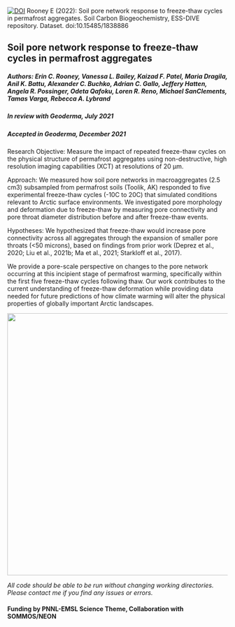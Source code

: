 [![DOI](https://zenodo.org/badge/279685632.svg)](https://zenodo.org/badge/latestdoi/279685632)
Rooney E (2022): Soil pore network response to freeze-thaw cycles in permafrost aggregates. Soil Carbon Biogeochemistry, ESS-DIVE repository. Dataset. doi:10.15485/1838886

## Soil pore network response to freeze-thaw cycles in permafrost aggregates

##### Authors: Erin C. Rooney, Vanessa L. Bailey, Kaizad F. Patel, Maria Dragila, Anil K. Battu, Alexander C. Buchko, Adrian C. Gallo, Jeffery Hatten, Angela R. Possinger, Odeta Qafoku, Loren R. Reno, Michael SanClements, Tamas Varga, Rebecca A. Lybrand

##### *In review with Geoderma, July 2021*
##### *Accepted in Geoderma, December 2021*

Research Objective: Measure the impact of repeated freeze-thaw cycles on the physical structure of permafrost aggregates using non-destructive, high resolution imaging capabilities (XCT) at resolutions of 20 µm. 

Approach: We measured how soil pore networks in macroaggregates (2.5 cm3) subsampled from permafrost soils (Toolik, AK) responded to five experimental freeze-thaw cycles (-10C to 20C) that simulated conditions relevant to Arctic surface environments. We investigated pore morphology and deformation due to freeze-thaw by measuring pore connectivity and pore throat diameter distribution before and after freeze-thaw events. 

Hypotheses: We hypothesized that freeze-thaw would increase pore connectivity across all aggregates through the expansion of smaller pore throats (<50 microns), based on findings from prior work (Deprez et al., 2020; Liu et al., 2021b; Ma et al., 2021; Starkloff et al., 2017). 

We provide a pore-scale perspective on changes to the pore network occurring at this incipient stage of permafrost warming, specifically within the first five freeze-thaw cycles following thaw. Our work contributes to the current understanding of freeze-thaw deformation while providing data needed for future predictions of how climate warming will alter the physical properties of globally important Arctic landscapes.

<img src="https://user-images.githubusercontent.com/61806923/139149256-ca8d7a27-e47b-4ebc-8462-1b52cff04ad4.jpg" width="600" />
 
*All code should be able to be run without changing working directories. Please contact me if you find any issues or errors.*

#### Funding by PNNL-EMSL Science Theme, Collaboration with SOMMOS/NEON
